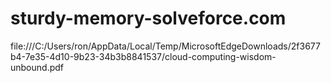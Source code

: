 # sturdy-memory-solveforce.com
file:///C:/Users/ron/AppData/Local/Temp/MicrosoftEdgeDownloads/2f3677b4-7e35-4d10-9b23-34b3b8841537/cloud-computing-wisdom-unbound.pdf
